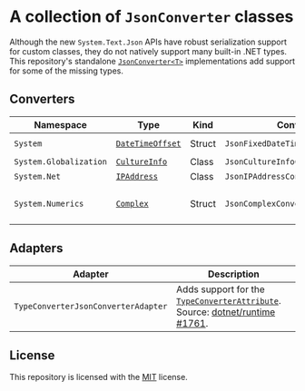 # A collection of `JsonConverter` classes
Although the new `System.Text.Json` APIs have robust serialization support for custom classes, they do not natively support many built-in .NET types. This repository\'s standalone [`JsonConverter<T>`](https://docs.microsoft.com/en-us/dotnet/api/system.text.json.serialization.jsonconverter-1) implementations add support for some of the missing types.
## Converters
| Namespace | Type | Kind | Converter | Example |
| --------- | ---- | ---- | --------- | ------- |
| `System` | [`DateTimeOffset`](https://docs.microsoft.com/en-us/dotnet/api/system.datetimeoffset) | Struct | `JsonFixedDateTimeOffsetConverter` | `"2022-08-18 18:10:00"` |
| `System.Globalization` | [`CultureInfo`](https://docs.microsoft.com/en-us/dotnet/api/system.globalization.cultureinfo) | Class | `JsonCultureInfoConverter` | `"en-US"` |
| `System.Net` | [`IPAddress`](https://docs.microsoft.com/en-us/dotnet/api/system.net.ipaddress) | Class | `JsonIPAddressConverter` | `"127.0.0.1"` |
| `System.Numerics` | [`Complex`](https://docs.microsoft.com/en-us/dotnet/api/system.numerics.complex) | Struct | `JsonComplexConverter` | `{ "Real": -0.7269, "Imaginary": 0.1889 }` |

## Adapters
| Adapter | Description |
| ------- | ----------- |
| `TypeConverterJsonConverterAdapter` | Adds support for the [`TypeConverterAttribute`](https://docs.microsoft.com/en-us/dotnet/api/system.componentmodel.typeconverterattribute). Source: [dotnet/runtime #1761](https://github.com/dotnet/runtime/issues/1761).

## License
This repository is licensed with the [MIT](LICENSE.txt) license.

